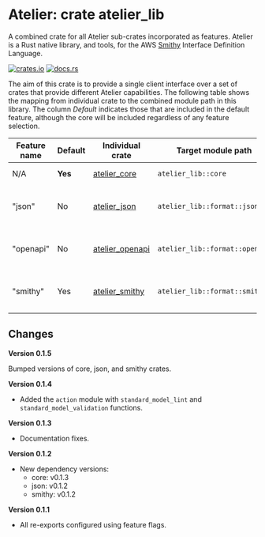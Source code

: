 # Atelier: crate atelier_lib

A combined crate for all Atelier sub-crates incorporated as features. Atelier is a Rust native
library, and tools, for the AWS [Smithy](https://github.com/awslabs/smithy) Interface Definition
Language.

[![crates.io](https://img.shields.io/crates/v/atelier_lib.svg)](https://crates.io/crates/atelier_lib)
[![docs.rs](https://docs.rs/atelier_lib/badge.svg)](https://docs.rs/atelier_lib)


The aim of this crate is to provide a single client interface over a set of crates that provide
different Atelier capabilities. The following table shows the mapping from individual crate to the 
combined module path in this library. The column _Default_ indicates those that are included in the 
default feature, although the core will be included regardless of any feature selection.

| Feature name | Default | Individual crate                                    | Target module path                | Purpose                                               |
|--------------|---------|-----------------------------------------------------|-----------------------------------|-------------------------------------------------------|
| N/A          | **Yes** | [atelier_core](https://docs.rs/atelier_core)        | `atelier_lib::core`               | Core models only.                                     |
| "json"       | No      | [atelier_json](https://docs.rs/atelier_json)        | `atelier_lib::format::json`       | Reading and Writing JSON AST representation.          |
| "openapi"    | No      | [atelier_openapi](https://docs.rs/atelier_openapi)  | `atelier_lib::format::openapi`    | Reading and Writing OpenAPI representations.          |
| "smithy"     | Yes     | [atelier_smithy](https://docs.rs/atelier_smithy)    | `atelier_lib::format::smithy`     | Reading and Writing the Smithy native representation. |

## Changes

**Version 0.1.5**

Bumped versions of core, json, and smithy crates.

**Version 0.1.4**

* Added the `action` module with `standard_model_lint` and `standard_model_validation` functions.

**Version 0.1.3**

* Documentation fixes.

**Version 0.1.2**

* New dependency versions:
  * core: v0.1.3
  * json: v0.1.2
  * smithy: v0.1.2

**Version 0.1.1**

* All re-exports configured using feature flags.

